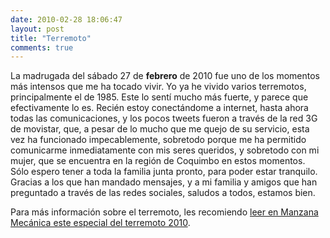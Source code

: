 ```yaml
---
date: 2010-02-28 18:06:47
layout: post
title: "Terremoto"
comments: true
---
```

La madrugada del sábado 27 de **febrero** de 2010 fue uno de los
momentos más intensos que me ha tocado vivir. Yo ya he vivido varios
terremotos, principalmente el de 1985. Este lo sentí mucho más fuerte, y
parece que efectivamente lo es. Recién estoy conectándome a internet,
hasta ahora todas las comunicaciones, y los pocos tweets fueron a través
de la red 3G de movistar, que, a pesar de lo mucho que me quejo de su
servicio, esta vez ha funcionado impecablemente, sobretodo porque me ha
permitido comunicarme inmediatamente con mis seres queridos, y sobretodo
con mi mujer, que se encuentra en la región de Coquimbo en estos
momentos.\
Sólo espero tener a toda la familia junta pronto, para poder estar
tranquilo.\
Gracias a los que han mandado mensajes, y a mi familia y amigos que han
preguntado a través de las redes sociales, saludos a todos, estamos
bien.

Para más información sobre el terremoto, les recomiendo [leer en Manzana
Mecánica este especial del terremoto
2010](http://www.manzanamecanica.org/2010/02/especial_terremoto_en_chile.html).
